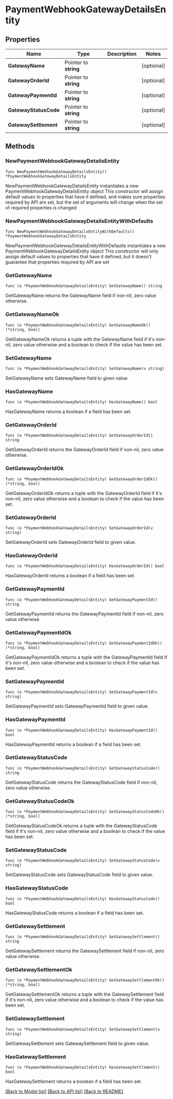 # PaymentWebhookGatewayDetailsEntity

## Properties

Name | Type | Description | Notes
------------ | ------------- | ------------- | -------------
**GatewayName** | Pointer to **string** |  | [optional] 
**GatewayOrderId** | Pointer to **string** |  | [optional] 
**GatewayPaymentId** | Pointer to **string** |  | [optional] 
**GatewayStatusCode** | Pointer to **string** |  | [optional] 
**GatewaySettlement** | Pointer to **string** |  | [optional] 

## Methods

### NewPaymentWebhookGatewayDetailsEntity

`func NewPaymentWebhookGatewayDetailsEntity() *PaymentWebhookGatewayDetailsEntity`

NewPaymentWebhookGatewayDetailsEntity instantiates a new PaymentWebhookGatewayDetailsEntity object
This constructor will assign default values to properties that have it defined,
and makes sure properties required by API are set, but the set of arguments
will change when the set of required properties is changed

### NewPaymentWebhookGatewayDetailsEntityWithDefaults

`func NewPaymentWebhookGatewayDetailsEntityWithDefaults() *PaymentWebhookGatewayDetailsEntity`

NewPaymentWebhookGatewayDetailsEntityWithDefaults instantiates a new PaymentWebhookGatewayDetailsEntity object
This constructor will only assign default values to properties that have it defined,
but it doesn't guarantee that properties required by API are set

### GetGatewayName

`func (o *PaymentWebhookGatewayDetailsEntity) GetGatewayName() string`

GetGatewayName returns the GatewayName field if non-nil, zero value otherwise.

### GetGatewayNameOk

`func (o *PaymentWebhookGatewayDetailsEntity) GetGatewayNameOk() (*string, bool)`

GetGatewayNameOk returns a tuple with the GatewayName field if it's non-nil, zero value otherwise
and a boolean to check if the value has been set.

### SetGatewayName

`func (o *PaymentWebhookGatewayDetailsEntity) SetGatewayName(v string)`

SetGatewayName sets GatewayName field to given value.

### HasGatewayName

`func (o *PaymentWebhookGatewayDetailsEntity) HasGatewayName() bool`

HasGatewayName returns a boolean if a field has been set.

### GetGatewayOrderId

`func (o *PaymentWebhookGatewayDetailsEntity) GetGatewayOrderId() string`

GetGatewayOrderId returns the GatewayOrderId field if non-nil, zero value otherwise.

### GetGatewayOrderIdOk

`func (o *PaymentWebhookGatewayDetailsEntity) GetGatewayOrderIdOk() (*string, bool)`

GetGatewayOrderIdOk returns a tuple with the GatewayOrderId field if it's non-nil, zero value otherwise
and a boolean to check if the value has been set.

### SetGatewayOrderId

`func (o *PaymentWebhookGatewayDetailsEntity) SetGatewayOrderId(v string)`

SetGatewayOrderId sets GatewayOrderId field to given value.

### HasGatewayOrderId

`func (o *PaymentWebhookGatewayDetailsEntity) HasGatewayOrderId() bool`

HasGatewayOrderId returns a boolean if a field has been set.

### GetGatewayPaymentId

`func (o *PaymentWebhookGatewayDetailsEntity) GetGatewayPaymentId() string`

GetGatewayPaymentId returns the GatewayPaymentId field if non-nil, zero value otherwise.

### GetGatewayPaymentIdOk

`func (o *PaymentWebhookGatewayDetailsEntity) GetGatewayPaymentIdOk() (*string, bool)`

GetGatewayPaymentIdOk returns a tuple with the GatewayPaymentId field if it's non-nil, zero value otherwise
and a boolean to check if the value has been set.

### SetGatewayPaymentId

`func (o *PaymentWebhookGatewayDetailsEntity) SetGatewayPaymentId(v string)`

SetGatewayPaymentId sets GatewayPaymentId field to given value.

### HasGatewayPaymentId

`func (o *PaymentWebhookGatewayDetailsEntity) HasGatewayPaymentId() bool`

HasGatewayPaymentId returns a boolean if a field has been set.

### GetGatewayStatusCode

`func (o *PaymentWebhookGatewayDetailsEntity) GetGatewayStatusCode() string`

GetGatewayStatusCode returns the GatewayStatusCode field if non-nil, zero value otherwise.

### GetGatewayStatusCodeOk

`func (o *PaymentWebhookGatewayDetailsEntity) GetGatewayStatusCodeOk() (*string, bool)`

GetGatewayStatusCodeOk returns a tuple with the GatewayStatusCode field if it's non-nil, zero value otherwise
and a boolean to check if the value has been set.

### SetGatewayStatusCode

`func (o *PaymentWebhookGatewayDetailsEntity) SetGatewayStatusCode(v string)`

SetGatewayStatusCode sets GatewayStatusCode field to given value.

### HasGatewayStatusCode

`func (o *PaymentWebhookGatewayDetailsEntity) HasGatewayStatusCode() bool`

HasGatewayStatusCode returns a boolean if a field has been set.

### GetGatewaySettlement

`func (o *PaymentWebhookGatewayDetailsEntity) GetGatewaySettlement() string`

GetGatewaySettlement returns the GatewaySettlement field if non-nil, zero value otherwise.

### GetGatewaySettlementOk

`func (o *PaymentWebhookGatewayDetailsEntity) GetGatewaySettlementOk() (*string, bool)`

GetGatewaySettlementOk returns a tuple with the GatewaySettlement field if it's non-nil, zero value otherwise
and a boolean to check if the value has been set.

### SetGatewaySettlement

`func (o *PaymentWebhookGatewayDetailsEntity) SetGatewaySettlement(v string)`

SetGatewaySettlement sets GatewaySettlement field to given value.

### HasGatewaySettlement

`func (o *PaymentWebhookGatewayDetailsEntity) HasGatewaySettlement() bool`

HasGatewaySettlement returns a boolean if a field has been set.


[[Back to Model list]](../README.md#documentation-for-models) [[Back to API list]](../README.md#documentation-for-api-endpoints) [[Back to README]](../README.md)



